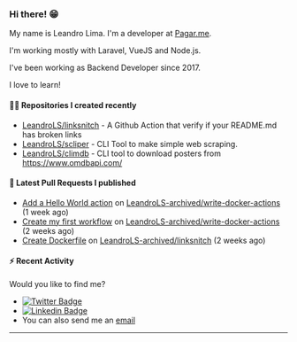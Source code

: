 ### Hi there! 😁 

My name is Leandro Lima. I'm a developer at [Pagar.me](https://pagar.me/).  

I'm working mostly with Laravel, VueJS and Node.js. 

I've been working as Backend Developer since 2017. 

I love to learn!  

#### 👨‍💻 Repositories I created recently
- [LeandroLS/linksnitch](https://github.com/LeandroLS/linksnitch) - A Github Action that verify if your README.md has broken links
- [LeandroLS/scliper](https://github.com/LeandroLS/scliper) - CLI Tool to make simple web scraping.
- [LeandroLS/climdb](https://github.com/LeandroLS/climdb) - CLI tool to download posters from https://www.omdbapi.com/

#### 🔨 Latest Pull Requests I published

- [Add a Hello World action](https://github.com/LeandroLS-archived/write-docker-actions/pull/4) on [LeandroLS-archived/write-docker-actions](https://github.com/LeandroLS-archived/write-docker-actions) (1 week ago)
- [Create my first workflow](https://github.com/LeandroLS-archived/write-docker-actions/pull/2) on [LeandroLS-archived/write-docker-actions](https://github.com/LeandroLS-archived/write-docker-actions) (2 weeks ago)
- [Create Dockerfile](https://github.com/LeandroLS-archived/linksnitch/pull/2) on [LeandroLS-archived/linksnitch](https://github.com/LeandroLS-archived/linksnitch) (2 weeks ago)

#### :zap: Recent Activity




Would you like to find me?

- [![Twitter Badge](https://img.shields.io/badge/-Twitter-1ca0f1?style=flat-square&labelColor=1ca0f1&logo=twitter&logoColor=white&link=https://twitter.com/le_limasilva)](https://twitter.com/le_limasilva)  
- [![Linkedin Badge](https://img.shields.io/badge/-LinkedIn-blue?style=flat-square&logo=Linkedin&logoColor=white&link=https://www.linkedin.com/in/llimasilva/)](https://www.linkedin.com/in/llimasilva/)  
- You can also send me an [email](mailto:llimas@outlook.com)
____
